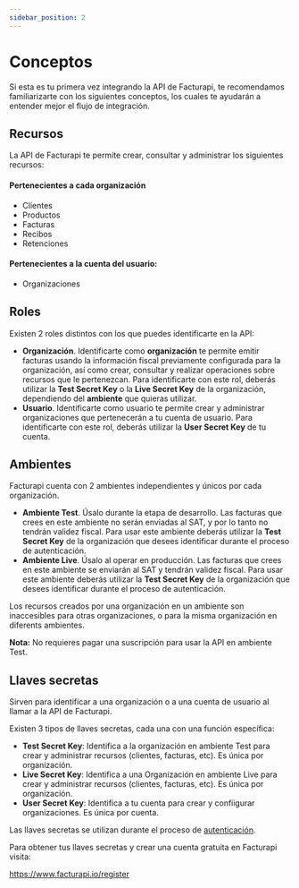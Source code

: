 ```yaml
---
sidebar_position: 2
---
```


# Conceptos

Si esta es tu primera vez integrando la API de Facturapi, te recomendamos familiarizarte con los siguientes conceptos, los cuales te ayudarán a entender mejor el flujo de integración.

## Recursos

La API de Facturapi te permite crear, consultar y administrar los siguientes recursos:

#### Pertenecientes a cada organización

- Clientes
- Productos
- Facturas
- Recibos
- Retenciones

#### Pertenecientes a la cuenta del usuario:

- Organizaciones

## Roles

Existen 2 roles distintos con los que puedes identificarte en la API:

- **Organización**. Identificarte como **organización** te permite emitir facturas usando la
  información fiscal previamente configurada para la organización, así como crear, consultar y
  realizar operaciones sobre recursos que le pertenezcan. Para identificarte con este rol,
  deberás utilizar la **Test Secret Key** o la **Live Secret Key** de la organización,
  dependiendo del **ambiente** que quieras utilizar.
- **Usuario**. Identificarte como usuario te permite crear y administrar
  organizaciones que pertenecerán a tu cuenta de usuario. Para identificarte con este
  rol, deberás utilizar la **User Secret Key** de tu cuenta.

## Ambientes

Facturapi cuenta con 2 ambientes independientes y únicos por cada organización.

- **Ambiente Test**. Úsalo durante la etapa de desarrollo. Las facturas que crees en este
  ambiente no serán enviadas al SAT, y por lo tanto no tendrán validez fiscal. Para usar este
  ambiente deberás utilizar la **Test Secret Key** de la organización que desees identificar
  durante el proceso de autenticación.
- **Ambiente Live**. Úsalo al operar en producción. Las facturas que crees en este ambiente
  se enviarán al SAT y tendrán validez fiscal. Para usar este ambiente deberás utilizar la
  **Test Secret Key** de la organización que desees identificar durante el proceso de
  autenticación.

Los recursos creados por una organización en un ambiente son inaccesibles para otras organizaciones, o para la misma organización en diferents ambientes.

**Nota:** No requieres pagar una suscripción para usar la API en ambiente Test.

## Llaves secretas

Sirven para identificar a una organización o a una cuenta de usuario al llamar a la API de Facturapi.

Existen 3 tipos de llaves secretas, cada una con una función específica:

- **Test Secret Key**: Identifica a la organización en ambiente Test para crear y administrar recursos (clientes, facturas, etc). Es única por organización.
- **Live Secret Key**: Identifica a una Organización en ambiente Live para crear y administrar recursos (clientes, facturas, etc). Es única por organización.
- **User Secret Key**: Identifica a tu cuenta para crear y confiigurar organizaciones. Es única por cuenta.

Las llaves secretas se utilizan durante el proceso de [autenticación](/docs/getting-started/authenticate).

Para obtener tus llaves secretas y crear una cuenta gratuita en Facturapi visita:

<a href="https://www.facturapi.io/register?utm_source=facturapi-docs&utm_medium=GithubPages" target="_blank">https://www.facturapi.io/register</a>
